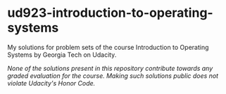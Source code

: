 # ud923-introduction-to-operating-systems
My solutions for problem sets of the course Introduction to Operating Systems by Georgia Tech on Udacity.

*None of the solutions present in this repository contribute towards any graded evaluation for the course. Making such solutions public does not violate Udacity's Honor Code.*
